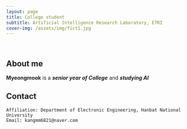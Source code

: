 ```yaml
---
layout: page
title: College student
subtitle: Artificial Intelligence Research Laboratory, ETRI
cover-img: /assets/img/fict1.jpg
---
```


<br/>

## About me

**Myeongmook** is a **_senior year of College_** and **_studying AI_** 

## Contact

```
Affiliation: Department of Electronic Engineering, Hanbat National University
Email: kangmm6821@naver.com
```

